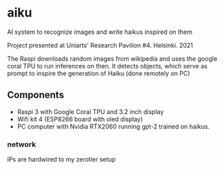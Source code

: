 # aiku
AI system to recognize images and write haikus inspired on them

Project presented at Uniarts' Research Pavilion #4. Helsinki. 2021

The Raspi downloads random images from wikipedia and uses the google coral TPU to run inferences on then. It detects objects, which serve as prompt to inspire the generation of Haiku (done remotely on PC)

## Components

* Raspi 3 with Google Coral TPU and 3.2 inch display
* Wifi kit 4 (ESP8266 board with oled display)
* PC computer with Nvidia RTX2060 running gpt-2 trained on haikus.

### network

IPs are hardwired to my zerotier setup
